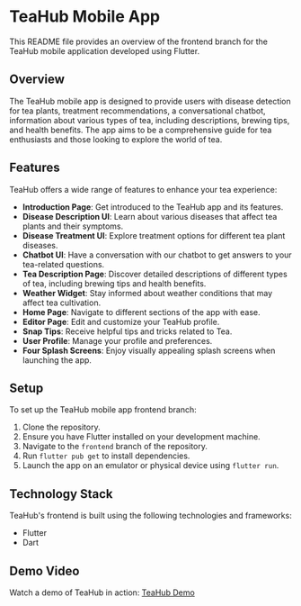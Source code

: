 # TeaHub Mobile App

This README file provides an overview of the frontend branch for the TeaHub mobile application developed using Flutter.

## Overview

The TeaHub mobile app is designed to provide users with disease detection for tea plants, treatment recommendations, a conversational chatbot, information about various types of tea, including descriptions, brewing tips, and health benefits. The app aims to be a comprehensive guide for tea enthusiasts and those looking to explore the world of tea.

## Features

TeaHub offers a wide range of features to enhance your tea experience:

- **Introduction Page**: Get introduced to the TeaHub app and its features.
- **Disease Description UI**: Learn about various diseases that affect tea plants and their symptoms.
- **Disease Treatment UI**: Explore treatment options for different tea plant diseases.
- **Chatbot UI**: Have a conversation with our chatbot to get answers to your tea-related questions.
- **Tea Description Page**: Discover detailed descriptions of different types of tea, including brewing tips and health benefits.
- **Weather Widget**: Stay informed about weather conditions that may affect tea cultivation.
- **Home Page**: Navigate to different sections of the app with ease.
- **Editor Page**: Edit and customize your TeaHub profile.
- **Snap Tips**: Receive helpful tips and tricks related to Tea.
- **User Profile**: Manage your profile and preferences.
- **Four Splash Screens**: Enjoy visually appealing splash screens when launching the app.

## Setup

To set up the TeaHub mobile app frontend branch:

1. Clone the repository.
2. Ensure you have Flutter installed on your development machine.
3. Navigate to the `frontend` branch of the repository.
4. Run `flutter pub get` to install dependencies.
5. Launch the app on an emulator or physical device using `flutter run`.

## Technology Stack

TeaHub's frontend is built using the following technologies and frameworks:
- Flutter
- Dart

## Demo Video

Watch a demo of TeaHub in action: [TeaHub Demo](https://drive.google.com/file/d/1PEGISSPS_rd8GZkrcsIA9mOYqnYTLBx5/view?usp=drive_link)

